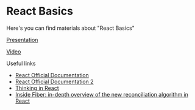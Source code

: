 # React Basics

Here's you can find materials about "React Basics"

[Presentation](https://docs.google.com/presentation/d/1STAhUUcG1v_FOb0_pf-Ew3oTxfzjPYMFohnCnCUqu2g/edit?usp=sharing)

[Video](https://drive.google.com/file/d/14vb7iU0-KVVHT5J8AvaMJQRBU6Cyl2tH/view?usp=sharing)

Useful links

- [React Official Documentation](https://reactjs.org/docs/getting-started.html)
- [React Official Documentation 2](https://reactjs.org/docs/hello-world.html)
- [Thinking in React](https://reactjs.org/docs/thinking-in-react.html)
- [Inside Fiber: in-depth overview of the new reconciliation algorithm in React](https://indepth.dev/posts/1008/inside-fiber-in-depth-overview-of-the-new-reconciliation-algorithm-in-react)
